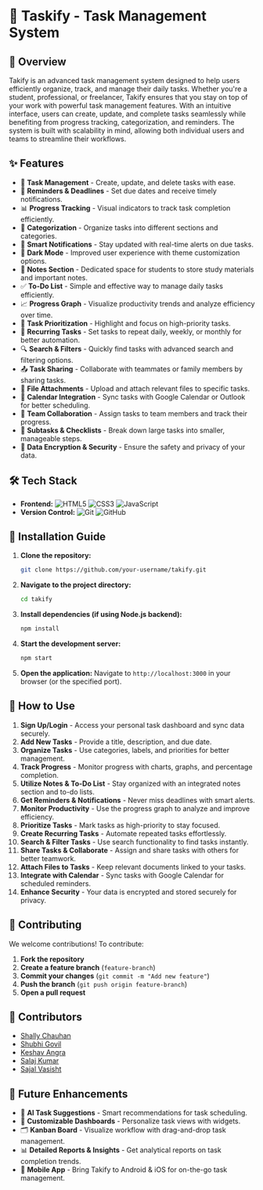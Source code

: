 # 🚀 Taskify - Task Management System

## 📌 Overview
Takify is an advanced task management system designed to help users efficiently organize, track, and manage their daily tasks. Whether you're a student, professional, or freelancer, Takify ensures that you stay on top of your work with powerful task management features. With an intuitive interface, users can create, update, and complete tasks seamlessly while benefiting from progress tracking, categorization, and reminders. The system is built with scalability in mind, allowing both individual users and teams to streamline their workflows.

## ✨ Features
- 📝 **Task Management** - Create, update, and delete tasks with ease.
- 📅 **Reminders & Deadlines** - Set due dates and receive timely notifications.
- 📊 **Progress Tracking** - Visual indicators to track task completion efficiently.
- 📂 **Categorization** - Organize tasks into different sections and categories.
- 🔔 **Smart Notifications** - Stay updated with real-time alerts on due tasks.
- 🌙 **Dark Mode** - Improved user experience with theme customization options.
- 📖 **Notes Section** - Dedicated space for students to store study materials and important notes.
- ✅ **To-Do List** - Simple and effective way to manage daily tasks efficiently.
- 📈 **Progress Graph** - Visualize productivity trends and analyze efficiency over time.
- 📌 **Task Prioritization** - Highlight and focus on high-priority tasks.
- 🔄 **Recurring Tasks** - Set tasks to repeat daily, weekly, or monthly for better automation.
- 🔍 **Search & Filters** - Quickly find tasks with advanced search and filtering options.
- 📤 **Task Sharing** - Collaborate with teammates or family members by sharing tasks.
- 📎 **File Attachments** - Upload and attach relevant files to specific tasks.
- 📅 **Calendar Integration** - Sync tasks with Google Calendar or Outlook for better scheduling.
- 👥 **Team Collaboration** - Assign tasks to team members and track their progress.
- 📑 **Subtasks & Checklists** - Break down large tasks into smaller, manageable steps.
- 🔐 **Data Encryption & Security** - Ensure the safety and privacy of your data.

## 🛠 Tech Stack
- **Frontend:** ![HTML5](https://img.shields.io/badge/HTML5-E34F26?style=for-the-badge&logo=html5&logoColor=white) ![CSS3](https://img.shields.io/badge/CSS3-1572B6?style=for-the-badge&logo=css3&logoColor=white) ![JavaScript](https://img.shields.io/badge/JavaScript-F7DF1E?style=for-the-badge&logo=javascript&logoColor=black)
- **Version Control:** ![Git](https://img.shields.io/badge/Git-F05032?style=for-the-badge&logo=git&logoColor=white) ![GitHub](https://img.shields.io/badge/GitHub-181717?style=for-the-badge&logo=github&logoColor=white) 

## 🚀 Installation Guide
1. **Clone the repository:**
   ```sh
   git clone https://github.com/your-username/takify.git
   ```
2. **Navigate to the project directory:**
   ```sh
   cd takify
   ```
3. **Install dependencies (if using Node.js backend):**
   ```sh
   npm install
   ```
4. **Start the development server:**
   ```sh
   npm start
   ```
5. **Open the application:**
   Navigate to `http://localhost:3000` in your browser (or the specified port).

## 🎯 How to Use
1. **Sign Up/Login** - Access your personal task dashboard and sync data securely.
2. **Add New Tasks** - Provide a title, description, and due date.
3. **Organize Tasks** - Use categories, labels, and priorities for better management.
4. **Track Progress** - Monitor progress with charts, graphs, and percentage completion.
5. **Utilize Notes & To-Do List** - Stay organized with an integrated notes section and to-do lists.
6. **Get Reminders & Notifications** - Never miss deadlines with smart alerts.
7. **Monitor Productivity** - Use the progress graph to analyze and improve efficiency.
8. **Prioritize Tasks** - Mark tasks as high-priority to stay focused.
9. **Create Recurring Tasks** - Automate repeated tasks effortlessly.
10. **Search & Filter Tasks** - Use search functionality to find tasks instantly.
11. **Share Tasks & Collaborate** - Assign and share tasks with others for better teamwork.
12. **Attach Files to Tasks** - Keep relevant documents linked to your tasks.
13. **Integrate with Calendar** - Sync tasks with Google Calendar for scheduled reminders.
14. **Enhance Security** - Your data is encrypted and stored securely for privacy.

## 🤝 Contributing
We welcome contributions! To contribute:
1. **Fork the repository**
2. **Create a feature branch** (`feature-branch`)
3. **Commit your changes** (`git commit -m "Add new feature"`)
4. **Push the branch** (`git push origin feature-branch`)
5. **Open a pull request**

## 👥 Contributors
- [Shally Chauhan](https://github.com/mewwasperfect)
- [Shubhi Govil](https://github.com/shubhi200826)
- [Keshav Angra](https://github.com/keshav260820)
- [Salaj Kumar](https://github.com/Salaj0501)
- [Sajal Vasisht](https://github.com/sajalvasisht)

## 🎯 Future Enhancements
- 🔗 **AI Task Suggestions** - Smart recommendations for task scheduling.
- 📌 **Customizable Dashboards** - Personalize task views with widgets.
- 🗂 **Kanban Board** - Visualize workflow with drag-and-drop task management.
- 📊 **Detailed Reports & Insights** - Get analytical reports on task completion trends.
- 📲 **Mobile App** - Bring Takify to Android & iOS for on-the-go task management.

